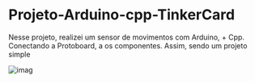 # Projeto-Arduino-cpp-TinkerCard
 
  Nesse projeto, realizei um sensor de movimentos com Arduino, + Cpp. Conectando a Protoboard, a os componentes. Assim, sendo um projeto simple
  
![imag](https://github.com/user-attachments/assets/a318b6ee-bb10-40b8-add4-95fb8471fec1)
